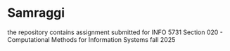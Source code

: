 # Samraggi
the repository contains assignment submitted for INFO 5731 Section 020 - Computational Methods for Information Systems fall 2025
